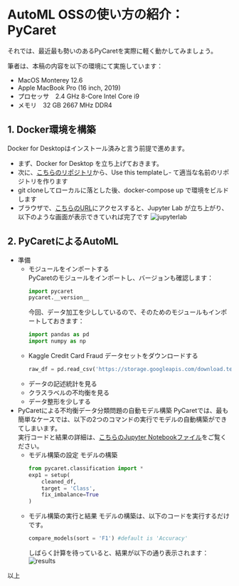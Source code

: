 # AutoML OSSの使い方の紹介：PyCaret

それでは、最近最も勢いのあるPyCaretを実際に軽く動かしてみましょう。

筆者は、本稿の内容を以下の環境にて実施しています：
- MacOS Monterey 12.6
- Apple MacBook Pro (16 inch, 2019)
- プロセッサ　2.4 GHz 8-Core Intel Core i9
- メモリ　32 GB 2667 MHz DDR4

## 1. Docker環境を構築
Docker for Desktopはインストール済みと言う前提で進めます。
- まず、Docker for Desktop を立ち上げておきます。
- 次に、[こちらのリポジトリ](https://github.com/tkhk11/Shell-Script-Mag-AutoML2023)から、Use this templateし- て適当な名前のリポジトリを作ります
- git cloneしてローカルに落とした後、docker-compose up で環境をビルドします
- ブラウザで、[こちらのURL](http://localhost:8011/lab)にアクセスすると、Jupyter Lab が立ち上がり、以下のような画面が表示できていれば完了です
![jupyterlab](https://github.com/tkhk11/Shell-Script-Mag-AutoML2023/tree/main/local-autoML-PyCaret/images/jupyterlab.png)


## 2. PyCaretによるAutoML
- 準備
    - モジュールをインポートする  
        PyCaretのモジュールをインポートし、バージョンも確認します：
        ```python
        import pycaret
        pycaret.__version__
        ```
        今回、データ加工を少ししているので、そのためのモジュールもインポートしておきます：
        ```python
        import pandas as pd
        import numpy as np
        ```
    - Kaggle Credit Card Fraud データセットをダウンロードする
        ```python
        raw_df = pd.read_csv('https://storage.googleapis.com/download.tensorflow.org/data/creditcard.csv')
        ```
    - データの記述統計を見る
    - クラスラベルの不均衡を見る
    - データ整形を少しする
- PyCaretによる不均衡データ分類問題の自動モデル構築
    PyCaretでは、最も簡単なケースでは、以下の2つのコマンドの実行でモデルの自動構築ができてしまいます。  
    実行コードと結果の詳細は、[こちらのJupyter Notebookファイル](https://github.com/tkhk11/Shell-Script-Mag-AutoML2023/blob/main/local-autoML-PyCaret/work/local-autoML-PyCaret.ipynb)をご覧ください。
    - モデル構築の設定
        モデルの構築
        ```python
        from pycaret.classification import *
        exp1 = setup(
            cleaned_df, 
            target = 'Class',
            fix_imbalance=True
        )
        ```
    - モデル構築の実行と結果
        モデルの構築は、以下のコードを実行するだけです。
        ```python
        compare_models(sort = 'F1') #default is 'Accuracy'
        ```
        しばらく計算を待っていると、結果が以下の通り表示されます：
        ![results](https://github.com/tkhk11/Shell-Script-Mag-AutoML2023/tree/main/local-autoML-PyCaret/images/results.png)

以上